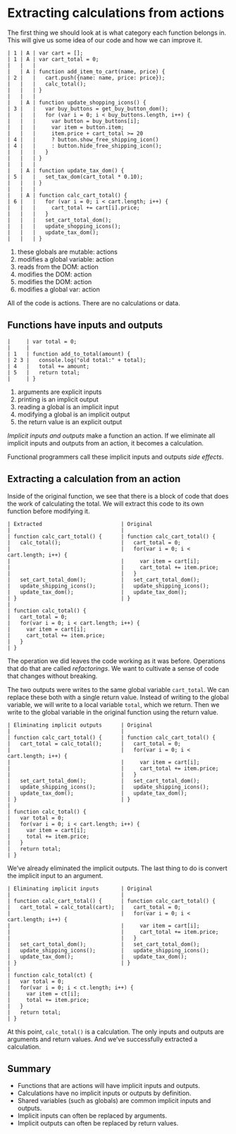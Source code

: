 # Extracting calculations from actions

The first thing we should look at is what category each function belongs in. This will give us some idea of our code and how we can improve it.

```
| 1 | A | var cart = [];
| 1 | A | var cart_total = 0;
|   |   | 
|   | A | function add_item_to_cart(name, price) {
| 2 |   |   cart.push({name: name, price: price});
|   |   |   calc_total();
|   |   | }
|   |   | 
|   | A | function update_shopping_icons() {
| 3 |   |   var buy_buttons = get_buy_button_dom();
|   |   |   for (var i = 0; i < buy_buttons.length, i++) {
|   |   |     var button = buy_buttons[i];
|   |   |     var item = button.item;
|   |   |     item.price + cart_total >= 20
| 4 |   |     ? button.show_free_shipping_icon()
| 4 |   |     : button.hide_free_shipping_icon();
|   |   |   }
|   |   | }
|   |   | 
|   | A | function update_tax_dom() {
| 5 |   |   set_tax_dom(cart_total * 0.10);
|   |   | }
|   |   | 
|   | A | function calc_cart_total() {
| 6 |   |   for (var i = 0; i < cart.length; i++) {
|   |   |     cart_total += cart[i].price;
|   |   |   }
|   |   |   set_cart_total_dom();
|   |   |   update_shopping_icons();
|   |   |   update_tax_dom();
|   |   | }
```

1. these globals are mutable: actions
2. modifies a global variable: action
3. reads from the DOM: action
4. modifies the DOM: action
5. modifies the DOM: action
6. modifies a global var: action

All of the code is actions. There are no calculations or data.

## Functions have inputs and outputs

```
|     | var total = 0;
|     | 
| 1   | function add_to_total(amount) {
| 2 3 |   console.log("old total:" + total);
| 4   |   total += amount;
| 5   |   return total;
|     | }
```

1. arguments are explicit inputs
2. printing is an implicit output
3. reading a global is an implicit input
4. modifying a global is an implicit output
5. the return value is an explicit output

*Implicit inputs and outputs* make a function an action. If we eliminate all implicit inputs and outputs from an action, it becomes a calculation.

Functional programmers call these implicit inputs and outputs *side effects*.

## Extracting a calculation from an action

Inside of the original function, we see that there is a block of code that does the work of calculating the total. We will extract this code to its own function before modifying it.

```
| Extracted                         | Original
|                                   |
| function calc_cart_total() {      | function calc_cart_total() {
|   calc_total();                   |   cart_total = 0;
|                                   |   for(var i = 0; i < cart.length; i++) {
|                                   |     var item = cart[i];
|                                   |     cart_total += item.price;
|                                   |   }
|   set_cart_total_dom();           |   set_cart_total_dom();
|   update_shipping_icons();        |   update_shipping_icons();
|   update_tax_dom();               |   update_tax_dom();
| }                                 | }
|
| function calc_total() {
|   cart_total = 0;
|   for(var i = 0; i < cart.length; i++) {
|     var item = cart[i];
|     cart_total += item.price;
|   }
| }
```

The operation we did leaves the code working as it was before. Operations that do that are called *refactorings*. We want to cultivate a sense of code that changes without breaking.

The two outputs were writes to the same global variable `cart_total`. We can replace these both with a single return value. Instead of writing to the global variable, we will write to a local variable `total`, which we return. Then we write to the global variable in the original function using the return value.

```
| Eliminating implicit outputs      | Original
|                                   |
| function calc_cart_total() {      | function calc_cart_total() {
|   cart_total = calc_total();      |   cart_total = 0;
|                                   |   for(var i = 0; i < cart.length; i++) {
|                                   |     var item = cart[i];
|                                   |     cart_total += item.price;
|                                   |   }
|   set_cart_total_dom();           |   set_cart_total_dom();
|   update_shipping_icons();        |   update_shipping_icons();
|   update_tax_dom();               |   update_tax_dom();
| }                                 | }
|
| function calc_total() {
|   var total = 0;
|   for(var i = 0; i < cart.length; i++) {
|     var item = cart[i];
|     total += item.price;
|   }
|   return total;
| }
```

We’ve already eliminated the implicit outputs. The last thing to do is convert the implicit input to an argument.

```
| Eliminating implicit inputs       | Original
|                                   |
| function calc_cart_total() {      | function calc_cart_total() {
|   cart_total = calc_total(cart);  |   cart_total = 0;
|                                   |   for(var i = 0; i < cart.length; i++) {
|                                   |     var item = cart[i];
|                                   |     cart_total += item.price;
|                                   |   }
|   set_cart_total_dom();           |   set_cart_total_dom();
|   update_shipping_icons();        |   update_shipping_icons();
|   update_tax_dom();               |   update_tax_dom();
| }                                 | }
|
| function calc_total(ct) {
|   var total = 0;
|   for(var i = 0; i < ct.length; i++) {
|     var item = ct[i];
|     total += item.price;
|   }
|   return total;
| }
```

At this point, `calc_total()` is a calculation. The only inputs and outputs are arguments and return values. And we’ve successfully extracted a calculation.

## Summary

- Functions that are actions will have implicit inputs and outputs.
- Calculations have no implicit inputs or outputs by definition.
- Shared variables (such as globals) are common implicit inputs and outputs.
- Implicit inputs can often be replaced by arguments.
- Implicit outputs can often be replaced by return values.
